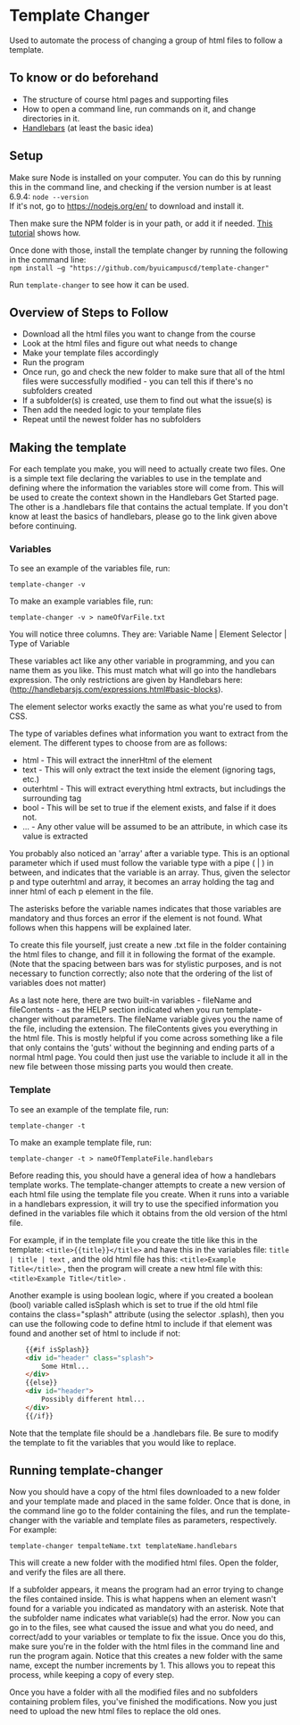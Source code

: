 # Template Changer

Used to automate the process of changing a group of html files to follow a template.

## To know or do beforehand

- The structure of course html pages and supporting files
- How to open a command line, run commands on it, and change directories in it.
- [Handlebars](http://handlebarsjs.com/) (at least the basic idea)

## Setup

Make sure Node is installed on your computer. You can do this by running this in the command line, and checking if the version number is at least 6.9.4: `node --version` <br>
If it's not, go to https://nodejs.org/en/ to download and install it.

Then make sure the NPM folder is in your path, or add it if needed. [This tutorial](https://docs.google.com/document/d/1g1SZvtLB56bxmMxzY-TIhVmaEgHKbnGrdxfiZpJ427c/edit?usp=sharing) shows how.

Once done with those, install the template changer by running the following in the command line:<br>
`npm install –g "https://github.com/byuicampuscd/template-changer"`

Run `template-changer` to see how it can be used.

## Overview of Steps to Follow

- Download all the html files you want to change from the course
- Look at the html files and figure out what needs to change
- Make your template files accordingly
- Run the program
- Once run, go and check the new folder to make sure that all of the html files were successfully modified - you can tell this if there's no subfolders created
- If a subfolder(s) is created, use them to find out what the issue(s) is
- Then add the needed logic to your template files
- Repeat until the newest folder has no subfolders

## Making the template

For each template you make, you will need to actually create two files. One is a simple text file declaring the variables to use in the template and defining where the information the variables store will come from. This will be used to create the context shown in the Handlebars Get Started page. The other is a .handlebars file that contains the actual template. If you don't know at least the basics of handlebars, please go to the link given above before continuing.

### Variables

To see an example of the variables file, run:
```
template-changer -v
```
To make an example variables file, run:
```
template-changer -v > nameOfVarFile.txt
```

You will notice three columns. They are: Variable Name | Element Selector | Type of Variable

These variables act like any other variable in programming, and you can name them as you like. This must match what will go into the handlebars expression. The only restrictions are given by Handlebars here: (http://handlebarsjs.com/expressions.html#basic-blocks).

The element selector works exactly the same as what you're used to from CSS.

The type of variables defines what information you want to extract from the element. The different types to choose from are as follows:
- html - This will extract the innerHtml of the element
- text - This will only extract the text inside the element (ignoring tags, etc.)
- outerhtml - This will extract everything html extracts, but includings the surrounding tag
- bool - This will be set to true if the element exists, and false if it does not.
- ... - Any other value will be assumed to be an attribute, in which case its value is extracted

You probably also noticed an 'array' after a variable type. This is an optional parameter which if used must follow the variable type with a pipe ( | ) in between, and indicates that the variable is an array. Thus, given the selector p and type outerhtml and array, it becomes an array holding the tag and inner html of each p element in the file.

The asterisks before the variable names indicates that those variables are mandatory and thus forces an error if the element is not found. What follows when this happens will be explained later.

To create this file yourself, just create a new .txt file in the folder containing the html files to change, and fill it in following the format of the example. (Note that the spacing between bars was for stylistic purposes, and is not necessary to function correctly; also note that the ordering of the list of variables does not matter)

As a last note here, there are two built-in variables - fileName and fileContents - as the HELP section indicated when you run template-changer without parameters. The fileName variable gives you the name of the file, including the extension. The fileContents gives you everything in the html file. This is mostly helpful if you come across something like a file that only contains the 'guts' without the beginning and ending parts of a normal html page. You could then just use the variable to include it all in the new file between those missing parts you would then create.

### Template

To see an example of the template file, run:
```
template-changer -t
```

To make an example template file, run:
```
template-changer -t > nameOfTemplateFile.handlebars
```

Before reading this, you should have a general idea of how a handlebars template works. The template-changer attempts to create a new version of each html file using the template file you create. When it runs into a variable in a handlebars expression, it will try to use the specified information you defined in the variables file which it obtains from the old version of the html file. 

For example, if in the template file you create the title like this in the template: `<title>{{title}}</title>` and have this in the variables file: `title | title | text` , and the old html file has this: `<title>Example Title</title>` , then the program will create a new html file with this: `<title>Example Title</title>` .

Another example is using boolean logic, where if you created a boolean (bool) variable called isSplash which is set to true if the old html file contains the class="splash" attribute (using the selector .splash), then you can use the following code to define html to include if that element was found and another set of html to include if not:

```html
    {{#if isSplash}}
    <div id="header" class="splash">
        Some Html...
    </div>
    {{else}}
    <div id="header">
        Possibly different html...
    </div>
    {{/if}}
```

Note that the template file should be a .handlebars file.
Be sure to modify the template to fit the variables that you would like to replace.

## Running template-changer

Now you should have a copy of the html files downloaded to a new folder and your template made and placed in the same folder. Once that is done, in the command line go to the folder containing the files, and run the template-changer with the variable and template files as parameters, respectively. For example:

```
template-changer tempalteName.txt templateName.handlebars
```

This will create a new folder with the modified html files. Open the folder, and verify the files are all there. 

If a subfolder appears, it means the program had an error trying to change the files contained inside. This is what happens when an element wasn't found for a variable you indicated as mandatory with an asterisk. Note that the subfolder name indicates what variable(s) had the error. Now you can go in to the files, see what caused the issue and what you do need, and correct/add to your variables or template to fix the issue. Once you do this, make sure you're in the folder with the html files in the command line and run the program again. Notice that this creates a new folder with the same name, except the number increments by 1. This allows you to repeat this process, while keeping a copy of every step.

Once you have a folder with all the modified files and no subfolders containing problem files, you've finished the modifications. Now you just need to upload the new html files to replace the old ones.
